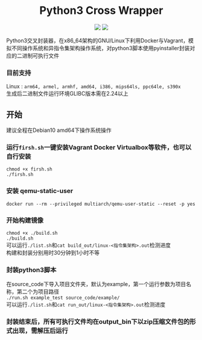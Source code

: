 <h1 align="center">
  Python3 Cross Wrapper
</h1>

<p align="center">
  <img src="https://img.shields.io/badge/build-passing-brightgreen.svg?style=flat"/>
  <img src="https://img.shields.io/github/license/rog-net/Python3_Cross_Wrapper.svg?style=flat"/>
</p> 

Python3交叉封装器，在x86_64架构的GNU/Linux下利用Docker与Vagrant，模拟不同操作系统和异指令集架构操作系统，对python3脚本使用pyinstaller封装对应的二进制可执行文件  
### 目前支持  
Linux : ``arm64, armel, armhf, amd64, i386, mips64ls, ppc64le, s390x``  
生成后二进制文件运行环境GLIBC版本需在2.24以上

## 开始
建议全程在Debian10 amd64下操作系统操作
### 运行`firsh.sh`一键安装Vagrant Docker Virtualbox等软件，也可以自行安装  
`chmod +x firsh.sh`  
`./firsh.sh`  

### 安装 qemu-static-user
`docker run --rm --privileged multiarch/qemu-user-static --reset -p yes`

### 开始构建镜像
`chmod +x ./build.sh`  
`./build.sh`  
可以运行`./list.sh`和`cat build_out/linux-<指令集架构>.out`检测进度  
构建和封装分别用时30分钟到1小时不等

### 封装python3脚本
在source_code下导入项目文件夹，默认为example，第一个运行参数为项目名称，第二个为项目路径  
`./run.sh example_test source_code/example/`  
可以运行`./list.sh`和`cat run_out/linux-<指令集架构>.out`检测进度  

### 封装结束后，所有可执行文件均在output_bin下以zip压缩文件包的形式出现，需解压后运行
